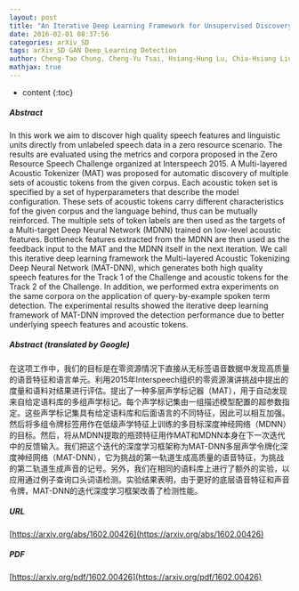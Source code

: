 ```yaml
---
layout: post
title: "An Iterative Deep Learning Framework for Unsupervised Discovery of Speech Features and Linguistic Units with Applications on Spoken Term Detection"
date: 2016-02-01 08:37:56
categories: arXiv_SD
tags: arXiv_SD GAN Deep_Learning Detection
author: Cheng-Tao Chung, Cheng-Yu Tsai, Hsiang-Hung Lu, Chia-Hsiang Liu, Hung-yi Lee, Lin-shan Lee
mathjax: true
---
```


* content
{:toc}

##### Abstract
In this work we aim to discover high quality speech features and linguistic units directly from unlabeled speech data in a zero resource scenario. The results are evaluated using the metrics and corpora proposed in the Zero Resource Speech Challenge organized at Interspeech 2015. A Multi-layered Acoustic Tokenizer (MAT) was proposed for automatic discovery of multiple sets of acoustic tokens from the given corpus. Each acoustic token set is specified by a set of hyperparameters that describe the model configuration. These sets of acoustic tokens carry different characteristics fof the given corpus and the language behind, thus can be mutually reinforced. The multiple sets of token labels are then used as the targets of a Multi-target Deep Neural Network (MDNN) trained on low-level acoustic features. Bottleneck features extracted from the MDNN are then used as the feedback input to the MAT and the MDNN itself in the next iteration. We call this iterative deep learning framework the Multi-layered Acoustic Tokenizing Deep Neural Network (MAT-DNN), which generates both high quality speech features for the Track 1 of the Challenge and acoustic tokens for the Track 2 of the Challenge. In addition, we performed extra experiments on the same corpora on the application of query-by-example spoken term detection. The experimental results showed the iterative deep learning framework of MAT-DNN improved the detection performance due to better underlying speech features and acoustic tokens.

##### Abstract (translated by Google)
在这项工作中，我们的目标是在零资源情况下直接从无标签语音数据中发现高质量的语音特征和语言单元。利用2015年Interspeech组织的零资源演讲挑战中提出的度量和语料对结果进行评估。提出了一种多层声学标记器（MAT），用于自动发现来自给定语料库的多组声学标记。每个声学标记集由一组描述模型配置的超参数指定。这些声学标记集具有给定语料库和后面语言的不同特征，因此可以相互加强。然后将多组令牌标签用作在低级声学特征上训练的多目标深度神经网络（MDNN）的目标。然后，将从MDNN提取的瓶颈特征用作MAT和MDNN本身在下一次迭代中的反馈输入。我们把这个迭代的深度学习框架称为MAT-DNN多层声学令牌化深度神经网络（MAT-DNN），它为挑战的第一轨道生成高质量的语音特征，为挑战的第二轨道生成声音的记号。另外，我们在相同的语料库上进行了额外的实验，以应用通过例子查询口头词语检测。实验结果表明，由于更好的底层语音特征和声音令牌，MAT-DNN的迭代深度学习框架改善了检测性能。

##### URL
[https://arxiv.org/abs/1602.00426](https://arxiv.org/abs/1602.00426)

##### PDF
[https://arxiv.org/pdf/1602.00426](https://arxiv.org/pdf/1602.00426)

